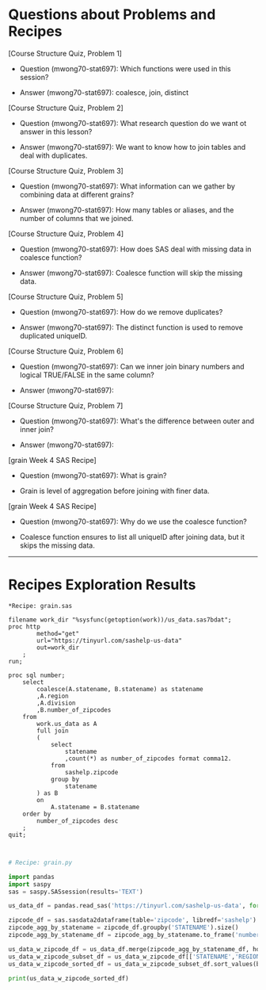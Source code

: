 
# Questions about Problems and Recipes



[Course Structure Quiz, Problem 1]
* Question (mwong70-stat697): Which functions were used in this session?
- Answer (mwong70-stat697): coalesce, join, distinct



[Course Structure Quiz, Problem 2]
* Question (mwong70-stat697): What research question do we want ot answer in this lesson? 
- Answer (mwong70-stat697): We want to know how to join tables and deal with duplicates.



[Course Structure Quiz, Problem 3]
* Question (mwong70-stat697): What information can we gather by combining data at different grains? 
- Answer (mwong70-stat697): How many tables or aliases, and the number of columns that we joined.



[Course Structure Quiz, Problem 4]
* Question (mwong70-stat697): How does SAS deal with missing data in coalesce function?
- Answer (mwong70-stat697): Coalesce function will skip the missing data.



[Course Structure Quiz, Problem 5]
* Question (mwong70-stat697): How do we remove duplicates?
- Answer (mwong70-stat697): The distinct function is used to remove duplicated uniqueID.



[Course Structure Quiz, Problem 6]
* Question (mwong70-stat697): Can we inner join binary numbers and logical TRUE/FALSE in the same column?
- Answer (mwong70-stat697): 



[Course Structure Quiz, Problem 7]
* Question (mwong70-stat697): What's the difference between outer and inner join?
- Answer (mwong70-stat697): 



[grain Week 4 SAS Recipe]
* Question (mwong70-stat697): What is grain?
- Grain is level of aggregation before joining with finer data.



[grain Week 4 SAS Recipe]
* Question (mwong70-stat697): Why do we use the coalesce function?
- Coalesce function ensures to list all uniqueID after joining data, but it skips the missing data.




***



# Recipes Exploration Results



```SAS
*Recipe: grain.sas

filename work_dir "%sysfunc(getoption(work))/us_data.sas7bdat";
proc http
        method="get"
        url="https://tinyurl.com/sashelp-us-data"
        out=work_dir
    ;
run;

proc sql number;
    select
        coalesce(A.statename, B.statename) as statename
        ,A.region
        ,A.division
        ,B.number_of_zipcodes
    from
        work.us_data as A
        full join
        (
            select
                statename
                ,count(*) as number_of_zipcodes format comma12.
            from
                sashelp.zipcode
            group by
                statename
        ) as B
        on
            A.statename = B.statename
    order by
        number_of_zipcodes desc
    ;
quit;



```



```Python
# Recipe: grain.py

import pandas
import saspy
sas = saspy.SASsession(results='TEXT')

us_data_df = pandas.read_sas('https://tinyurl.com/sashelp-us-data', format='sas7bdat', encoding='latin-1')

zipcode_df = sas.sasdata2dataframe(table='zipcode', libredf='sashelp')
zipcode_agg_by_statename = zipcode_df.groupby('STATENAME').size()
zipcode_agg_by_statename_df = zipcode_agg_by_statename.to_frame('number_of_zipcodes').reset_index()

us_data_w_zipcode_df = us_data_df.merge(zipcode_agg_by_statename_df, how='outer', on='STATENAME')
us_data_w_zipcode_subset_df = us_data_w_zipcode_df[['STATENAME','REGION','number_of_zipcodes']]
us_data_w_zipcode_sorted_df = us_data_w_zipcode_subset_df.sort_values(by='number_of_zipcodes', ascending=False)

print(us_data_w_zipcode_sorted_df)




```
